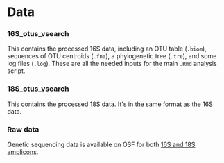 # Data

### 16S_otus_vsearch

This contains the processed 16S data, including an OTU table (`.biom`), sequences of OTU centroids (`.fna`), a phylogenetic tree (`.tre`), and some log files (`.log`). These are all the needed inputs for the main `.Rmd` analysis script.

### 18S_otus_vsearch

This contains the processed 18S data. It's in the same format as the 16S data.

### Raw data

Genetic sequencing data is available on OSF for both [16S and 18S amplicons](https://osf.io/a48vj/).
